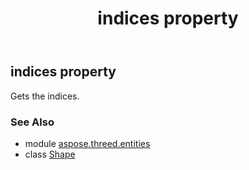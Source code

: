 ﻿---
title: indices property
second_title: Aspose.3D for Python via .NET API References
description: 
type: docs
weight: 190
url: /python-net/aspose.threed.entities/shape/indices/
is_root: false
---

## indices property


Gets the indices.

### See Also
* module [aspose.threed.entities](../../)
* class [Shape](/3d/python-net/aspose.threed.entities/shape)
